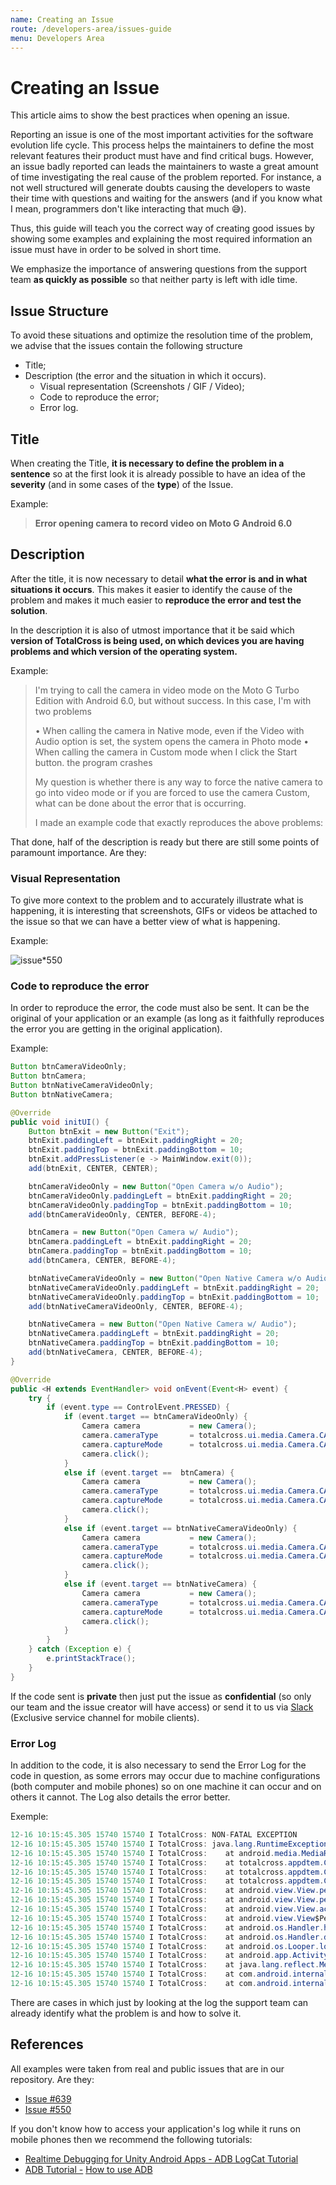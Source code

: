 ```yaml
---
name: Creating an Issue
route: /developers-area/issues-guide
menu: Developers Area
---
```


# Creating an Issue

This article aims to show the best practices when opening an issue.

Reporting an issue is one of the most important activities for the software evolution life cycle. This process helps the maintainers to define the most relevant features their product must have and find critical bugs. However, an issue badly reported can leads the maintainers to waste a great amount of time investigating the real cause of the problem reported. For instance, a not well structured will generate doubts causing the developers to waste their time with questions and waiting for the answers \(and if you know what I mean, programmers don't like interacting that much 😅\).

Thus, this guide will teach you the correct way of creating good issues by showing some examples and explaining the most required information an issue must have in order to be solved in short time.

<!-- {% hint style="warning" %} -->

We emphasize the importance of answering questions from the support team **as quickly as possible** so that neither party is left with idle time.

<!-- {% endhint %} -->

## Issue Structure

To avoid these situations and optimize the resolution time of the problem, we advise that the issues contain the following structure

- Title;
- Description \(the error and the situation in which it occurs\).
  - Visual representation \(Screenshots / GIF / Video\);
  - Code to reproduce the error;
  - Error log.

## Title

When creating the Title, **it is necessary to define the problem in a sentence** so at the first look it is already possible to have an idea of the **severity** \(and in some cases of the **type**\) of the Issue.

Example:

> **Error opening camera to record video on Moto G Android 6.0**

## Description

After the title, it is now necessary to detail **what the error is and in what situations it occurs**. This makes it easier to identify the cause of the problem and makes it much easier to **reproduce the error and test the solution**.

In the description it is also of utmost importance that it be said which **version of TotalCross is being used, on which devices you are having problems and which version of the operating system.**

Example:

> I'm trying to call the camera in video mode on the Moto G Turbo Edition with Android 6.0, but without success. In this case, I'm with two problems
>
> • When calling the camera in Native mode, even if the Video with Audio option is set, the system opens the camera in Photo mode • When calling the camera in Custom mode when I click the Start button. the program crashes
>
> My question is whether there is any way to force the native camera to go into video mode or if you are forced to use the camera Custom, what can be done about the error that is occurring.
>
> I made an example code that exactly reproduces the above problems:

That done, half of the description is ready but there are still some points of paramount importance. Are they:

### Visual Representation

To give more context to the problem and to accurately illustrate what is happening, it is interesting that screenshots, GIFs or videos be attached to the issue so that we can have a better view of what is happening.

Example:

![issue*550](.gitbook/assets/exemplo-issue-550.gif)

### Code to reproduce the error

In order to reproduce the error, the code must also be sent. It can be the original of your application or an example \(as long as it faithfully reproduces the error you are getting in the original application\).

Example:

```java
Button btnCameraVideoOnly;
Button btnCamera;
Button btnNativeCameraVideoOnly;
Button btnNativeCamera;

@Override
public void initUI() {
	Button btnExit = new Button("Exit");
	btnExit.paddingLeft = btnExit.paddingRight = 20;
	btnExit.paddingTop = btnExit.paddingBottom = 10;
	btnExit.addPressListener(e -> MainWindow.exit(0));
	add(btnExit, CENTER, CENTER);

	btnCameraVideoOnly = new Button("Open Camera w/o Audio");
	btnCameraVideoOnly.paddingLeft = btnExit.paddingRight = 20;
	btnCameraVideoOnly.paddingTop = btnExit.paddingBottom = 10;
	add(btnCameraVideoOnly, CENTER, BEFORE-4);

	btnCamera = new Button("Open Camera w/ Audio");
	btnCamera.paddingLeft = btnExit.paddingRight = 20;
	btnCamera.paddingTop = btnExit.paddingBottom = 10;
	add(btnCamera, CENTER, BEFORE-4);

	btnNativeCameraVideoOnly = new Button("Open Native Camera w/o Audio");
	btnNativeCameraVideoOnly.paddingLeft = btnExit.paddingRight = 20;
	btnNativeCameraVideoOnly.paddingTop = btnExit.paddingBottom = 10;
	add(btnNativeCameraVideoOnly, CENTER, BEFORE-4);

	btnNativeCamera = new Button("Open Native Camera w/ Audio");
	btnNativeCamera.paddingLeft = btnExit.paddingRight = 20;
	btnNativeCamera.paddingTop = btnExit.paddingBottom = 10;
	add(btnNativeCamera, CENTER, BEFORE-4);
}

@Override
public <H extends EventHandler> void onEvent(Event<H> event) {
	try {
		if (event.type == ControlEvent.PRESSED) {
			if (event.target == btnCameraVideoOnly) {
				Camera camera           = new Camera();
				camera.cameraType       = totalcross.ui.media.Camera.CAMERA_CUSTOM;
				camera.captureMode      = totalcross.ui.media.Camera.CAMERACAPTURE_MODE_VIDEOONLY;
				camera.click();
			}
			else if (event.target ==  btnCamera) {
				Camera camera           = new Camera();
				camera.cameraType       = totalcross.ui.media.Camera.CAMERA_CUSTOM;
				camera.captureMode      = totalcross.ui.media.Camera.CAMERACAPTURE_MODE_VIDEOWITHAUDIO;
				camera.click();
			}
			else if (event.target == btnNativeCameraVideoOnly) {
				Camera camera           = new Camera();
				camera.cameraType       = totalcross.ui.media.Camera.CAMERA_NATIVE;
				camera.captureMode      = totalcross.ui.media.Camera.CAMERACAPTURE_MODE_VIDEOONLY;
				camera.click();
			}
			else if (event.target == btnNativeCamera) {
				Camera camera           = new Camera();
				camera.cameraType       = totalcross.ui.media.Camera.CAMERA_NATIVE;
				camera.captureMode      = totalcross.ui.media.Camera.CAMERACAPTURE_MODE_VIDEOWITHAUDIO;
				camera.click();
			}
		}
	} catch (Exception e) {
		e.printStackTrace();
	}
}
```

<!-- {% hint style="info" %} -->

If the code sent is **private** then just put the issue as **confidential** \(so only our team and the issue creator will have access\) or send it to us via [Slack ](https://totalcrossclients.slack.com/messages)\(Exclusive service channel for mobile clients\).

<!-- {% endhint %} -->

### Error Log

In addition to the code, it is also necessary to send the Error Log for the code in question, as some errors may occur due to machine configurations \(both computer and mobile phones\) so on one machine it can occur and on others it cannot. The Log also details the error better.

Exemple:

```java
12-16 10:15:45.305 15740 15740 I TotalCross: NON-FATAL EXCEPTION
12-16 10:15:45.305 15740 15740 I TotalCross: java.lang.RuntimeException: setAudioSource failed.
12-16 10:15:45.305 15740 15740 I TotalCross:    at android.media.MediaRecorder.setAudioSource(Native Method)
12-16 10:15:45.305 15740 15740 I TotalCross:    at totalcross.appdtem.CameraViewer.startRecording(CameraViewer.java:206)
12-16 10:15:45.305 15740 15740 I TotalCross:    at totalcross.appdtem.CameraViewer.access$300(CameraViewer.java:37)
12-16 10:15:45.305 15740 15740 I TotalCross:    at totalcross.appdtem.CameraViewer$2.onClick(CameraViewer.java:299)
12-16 10:15:45.305 15740 15740 I TotalCross:    at android.view.View.performClick(View.java:6600)
12-16 10:15:45.305 15740 15740 I TotalCross:    at android.view.View.performClickInternal(View.java:6577)
12-16 10:15:45.305 15740 15740 I TotalCross:    at android.view.View.access$3100(View.java:781)
12-16 10:15:45.305 15740 15740 I TotalCross:    at android.view.View$PerformClick.run(View.java:25912)
12-16 10:15:45.305 15740 15740 I TotalCross:    at android.os.Handler.handleCallback(Handler.java:873)
12-16 10:15:45.305 15740 15740 I TotalCross:    at android.os.Handler.dispatchMessage(Handler.java:99)
12-16 10:15:45.305 15740 15740 I TotalCross:    at android.os.Looper.loop(Looper.java:193)
12-16 10:15:45.305 15740 15740 I TotalCross:    at android.app.ActivityThread.main(ActivityThread.java:6923)
12-16 10:15:45.305 15740 15740 I TotalCross:    at java.lang.reflect.Method.invoke(Native Method)
12-16 10:15:45.305 15740 15740 I TotalCross:    at com.android.internal.os.RuntimeInit$MethodAndArgsCaller.run(RuntimeInit.java:493)
12-16 10:15:45.305 15740 15740 I TotalCross:    at com.android.internal.os.ZygoteInit.main(ZygoteInit.java:870)
```

<!-- {% hint style="success" %} -->

There are cases in which just by looking at the log the support team can already identify what the problem is and how to solve it.

<!-- {% endhint %} -->

## References

All examples were taken from real and public issues that are in our repository. Are they:

- [Issue \#639](https://gitlab.com/totalcross/TotalCross/issues/639)
- [Issue \#550](https://gitlab.com/totalcross/TotalCross/issues/550)

If you don't know how to access your application's log while it runs on mobile phones then we recommend the following tutorials:

- [Realtime Debugging for Unity Android Apps - ADB LogCat Tutorial](https://www.youtube.com/watch?v=eI2GOuEMGfQ)
- [ADB ](https://www.youtube.com/watch?v=3wMlCucwGvE)[Tutorial -](https://www.youtube.com/watch?v=3wMlCucwGvE) [How to use ADB](https://www.youtube.com/watch?v=3wMlCucwGvE)
